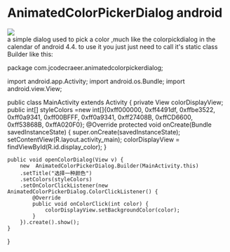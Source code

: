 AnimatedColorPickerDialog android
=========================

![](https://raw.githubusercontent.com/jianghejie/AnimatedColorPickerDialog/master/screenshots/55654646.gif)  
a simple dialog used to pick a color ,much like the colorpickdialog in the calendar of android 4.4.
 to use it you just just need to call it's static class Builder like this:
 
package com.jcodecraeer.animatedcolorpickerdialog;

import android.app.Activity;
import android.os.Bundle;
import android.view.View;

public class MainActivity extends Activity {
    private View colorDisplayView;
    public int[] styleColors =new int[]{0xff000000, 0xff4491df, 0xffbe3522, 0xff0a9341, 0xff00BFFF, 0xff0a9341, 0xff27408B, 0xffCD6600, 0xff53868B, 0xffA020F0};
	@Override
	protected void onCreate(Bundle savedInstanceState) {
		super.onCreate(savedInstanceState);
		setContentView(R.layout.activity_main);
		colorDisplayView = findViewById(R.id.display_color);
	}
	
	public void openColorDialog(View v) {
		new  AnimatedColorPickerDialog.Builder(MainActivity.this)
		.setTitle("选择一种颜色")
		.setColors(styleColors)
		.setOnColorClickListener(new AnimatedColorPickerDialog.ColorClickListener() {
			@Override
			public void onColorClick(int color) { 
				colorDisplayView.setBackgroundColor(color);
			}	
		}).create().show();
	}
}
